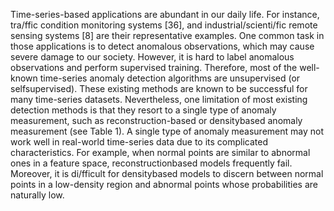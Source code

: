 Time-series-based applications are abundant in our daily life. For instance, tra/ffic condition monitoring systems [36], and industrial/scienti/fic remote sensing systems [8] are their representative examples. One common task in those applications is to detect anomalous observations, which may cause severe damage to our society. However, it is hard to label anomalous observations and perform supervised training. Therefore, most of the well-known time-series anomaly detection algorithms are unsupervised (or selfsupervised). These existing methods are known to be successful for many time-series datasets. Nevertheless, one limitation of most existing detection methods is that they resort to a single type of anomaly measurement, such as reconstruction-based or densitybased anomaly measurement (see Table 1). A single type of anomaly measurement may not work well in real-world time-series data due to its complicated characteristics. For example, when normal points are similar to abnormal ones in a feature space, reconstructionbased models frequently fail. Moreover, it is di/fficult for densitybased models to discern between normal points in a low-density region and abnormal points whose probabilities are naturally low.